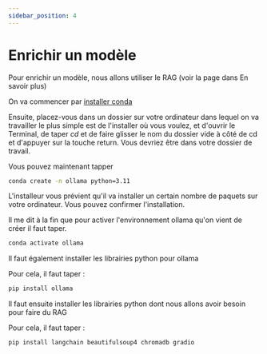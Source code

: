 ```yaml
---
sidebar_position: 4
---
```


# Enrichir un modèle

Pour enrichir un modèle, nous allons utiliser le RAG (voir la page dans En savoir plus)

On va commencer par [installer conda](/docs/outils/conda)

Ensuite, placez-vous dans un dossier sur votre ordinateur dans lequel on va travailler le plus simple est de l'installer où vous voulez, et d'ouvrir le Terminal, de taper *cd* et de faire glisser le nom du dossier vide à côté de cd et d'appuyer sur la touche return. Vous devriez être dans votre dossier de travail.

Vous pouvez maintenant tapper

```bash
conda create -n ollama python=3.11
```

L'installeur vous prévient qu'il va installer un certain nombre de paquets sur votre ordinateur. Vous pouvez confirmer l'installation.

Il me dit à la fin que pour activer l'environnement ollama qu'on vient de créer il faut taper.

```bash
conda activate ollama
```

Il faut également installer les librairies python pour ollama

Pour cela, il faut taper :

```bash
pip install ollama
```

Il faut ensuite installer les librairies python dont nous allons avoir besoin pour faire du RAG

Pour cela, il faut taper :

```bash
pip install langchain beautifulsoup4 chromadb gradio
```
